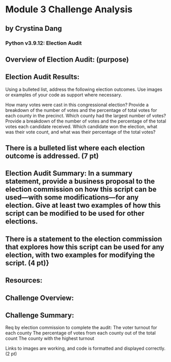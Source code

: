 # Module 3 Challenge Analysis
## by Crystina Dang
### Python v3.9.12: Election Audit

## Overview of Election Audit: (purpose)
## Election Audit Results:
Using a bulleted list, address the following election outcomes. Use images or examples of your code as support where necessary.

How many votes were cast in this congressional election?
Provide a breakdown of the number of votes and the percentage of total votes for each county in the precinct.
Which county had the largest number of votes?
Provide a breakdown of the number of votes and the percentage of the total votes each candidate received.
Which candidate won the election, what was their vote count, and what was their percentage of the total votes?

There is a bulleted list where each election outcome is addressed. (7 pt)
--
## Election Audit Summary: In a summary statement, provide a business proposal to the election commission on how this script can be used—with some modifications—for any election. Give at least two examples of how this script can be modified to be used for other elections.

There is a statement to the election commission that explores how this script can be used for any election, with two examples for modifying the script. (4 pt)}
--
## Resources:
## Challenge Overview:
## Challenge Summary:

Req by election commission to complete the audit:
The voter turnout for each county
The percentage of votes from each county out of the total count
The county with the highest turnout



Links to images are working, and code is formatted and displayed correctly. (2 pt)
